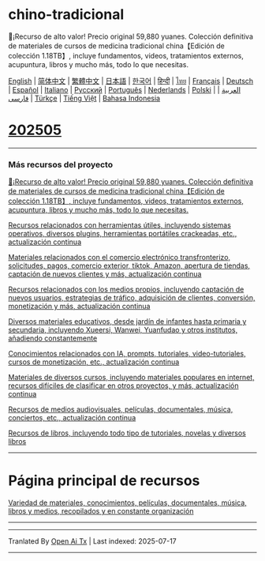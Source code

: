 # chino-tradicional
🎁¡Recurso de alto valor! Precio original 59,880 yuanes. Colección definitiva de materiales de cursos de medicina tradicional china【Edición de colección 1.18TB】, incluye fundamentos, videos, tratamientos externos, acupuntura, libros y mucho más, todo lo que necesitas.

[English](https://openaitx.github.io/view.html?user=mswnlz&project=chinese-traditional&lang=en) | [简体中文](https://openaitx.github.io/view.html?user=mswnlz&project=chinese-traditional&lang=zh-CN) | [繁體中文](https://openaitx.github.io/view.html?user=mswnlz&project=chinese-traditional&lang=zh-TW) | [日本語](https://openaitx.github.io/view.html?user=mswnlz&project=chinese-traditional&lang=ja) | [한국어](https://openaitx.github.io/view.html?user=mswnlz&project=chinese-traditional&lang=ko) | [हिन्दी](https://openaitx.github.io/view.html?user=mswnlz&project=chinese-traditional&lang=hi) | [ไทย](https://openaitx.github.io/view.html?user=mswnlz&project=chinese-traditional&lang=th) | [Français](https://openaitx.github.io/view.html?user=mswnlz&project=chinese-traditional&lang=fr) | [Deutsch](https://openaitx.github.io/view.html?user=mswnlz&project=chinese-traditional&lang=de) | [Español](https://openaitx.github.io/view.html?user=mswnlz&project=chinese-traditional&lang=es) | [Italiano](https://openaitx.github.io/view.html?user=mswnlz&project=chinese-traditional&lang=it) | [Русский](https://openaitx.github.io/view.html?user=mswnlz&project=chinese-traditional&lang=ru) | [Português](https://openaitx.github.io/view.html?user=mswnlz&project=chinese-traditional&lang=pt) | [Nederlands](https://openaitx.github.io/view.html?user=mswnlz&project=chinese-traditional&lang=nl) | [Polski](https://openaitx.github.io/view.html?user=mswnlz&project=chinese-traditional&lang=pl) | [العربية](https://openaitx.github.io/view.html?user=mswnlz&project=chinese-traditional&lang=ar) | [فارسی](https://openaitx.github.io/view.html?user=mswnlz&project=chinese-traditional&lang=fa) | [Türkçe](https://openaitx.github.io/view.html?user=mswnlz&project=chinese-traditional&lang=tr) | [Tiếng Việt](https://openaitx.github.io/view.html?user=mswnlz&project=chinese-traditional&lang=vi) | [Bahasa Indonesia](https://openaitx.github.io/view.html?user=mswnlz&project=chinese-traditional&lang=id)

# [202505](https://raw.githubusercontent.com/mswnlz/chinese-traditional/main/202505.md)


---------------
### Más recursos del proyecto

[🎁¡Recurso de alto valor! Precio original 59,880 yuanes. Colección definitiva de materiales de cursos de medicina tradicional china【Edición de colección 1.18TB】, incluye fundamentos, videos, tratamientos externos, acupuntura, libros y mucho más, todo lo que necesitas.](https://github.com/mswnlz/chinese-traditional)

[Recursos relacionados con herramientas útiles, incluyendo sistemas operativos, diversos plugins, herramientas portátiles crackeadas, etc., actualización continua](https://github.com/mswnlz/tools)


[Materiales relacionados con el comercio electrónico transfronterizo, solicitudes, pagos, comercio exterior, tiktok, Amazon, apertura de tiendas, captación de nuevos clientes y más, actualización continua](https://github.com/mswnlz/cross-border)

[Recursos relacionados con los medios propios, incluyendo captación de nuevos usuarios, estrategias de tráfico, adquisición de clientes, conversión, monetización y más, actualización continua](https://github.com/mswnlz/self-media)

[ Diversos materiales educativos, desde jardín de infantes hasta primaria y secundaria, incluyendo Xueersi, Wanwei, Yuanfudao y otros institutos, añadiendo constantemente](https://github.com/mswnlz/edu-knowlege)

[Conocimientos relacionados con IA, prompts, tutoriales, video-tutoriales, cursos de monetización, etc., actualización continua](https://github.com/mswnlz/AIknowledge)

[Materiales de diversos cursos, incluyendo materiales populares en internet, recursos difíciles de clasificar en otros proyectos, y más, actualización continua](https://github.com/mswnlz/curriculum)

[Recursos de medios audiovisuales, películas, documentales, música, conciertos, etc., actualización continua](https://github.com/mswnlz/movies)

[Recursos de libros, incluyendo todo tipo de tutoriales, novelas y diversos libros](https://github.com/mswnlz/book)


---------------

# Página principal de recursos
[Variedad de materiales, conocimientos, películas, documentales, música, libros y medios, recopilados y en constante organización](https://github.com/mswnlz)

---------------





---

Tranlated By [Open Ai Tx](https://github.com/OpenAiTx/OpenAiTx) | Last indexed: 2025-07-17

---